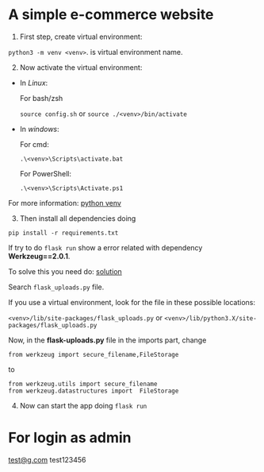 # A simple e-commerce website

1. First step, create virtual environment:

  `python3 -m venv <venv>`. **<venv>** is virtual environment name.

2. Now activate the virtual environment:

- In *Linux*:

  For bash/zsh

  `source config.sh` or `source ./<venv>/bin/activate`

- In *windows*:

  For cmd: 

  `.\<venv>\Scripts\activate.bat`

  For PowerShell: 

  `.\<venv>\Scripts\Activate.ps1`

For more information: [python venv](https://docs.python.org/es/3.8/library/venv.html)

3. Then install all dependencies doing

  `pip install -r requirements.txt`

  If try to do `flask run` show a error related with dependency **Werkzeug==2.0.1**.

  To solve this you need do:
  [solution](https://stackoverflow.com/questions/61628503/flask-uploads-importerror-cannot-import-name-secure-filename)

  Search `flask_uploads.py` file.

  If you use a virtual environment, look for the file in these possible locations:

  `<venv>/lib/site-packages/flask_uploads.py` or
  `<venv>/lib/python3.X/site-packages/flask_uploads.py`

  Now, in the **flask-uploads.py** file in the imports part, change

  `from werkzeug import secure_filename,FileStorage`

  to

  ```
  from werkzeug.utils import secure_filename
  from werkzeug.datastructures import  FileStorage
  ```
4. Now can start the app doing
  `flask run`

# For login as admin
  test@g.com
  test123456
